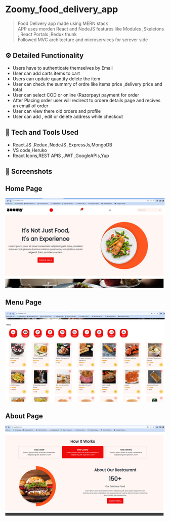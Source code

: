 # Zoomy_food_delivery_app


> Food Delivery app made using MERN stack <br>
> APP uses morden React and NodeJS features like Modules ,Skeletons , React Portals ,Redux thunk<br>
> Followed MVC architecture and microservices for serever side

## ⚙️ Detailed Functionality

- Users have to authenticate themselves by Email
- User can add carts items to cart
- Users can update quantity delete the item
- User can check the summry of ordre like items price ,delivery price and total
- User can select COD or online (Razorpay) payment for order
- After Placing order user will redirect to ordere details page and recives an email of order
- User can view there old orders and profile
- User can add , edit or delete address while checkout

## 🚀 Tech and Tools Used

- React.JS ,Redux ,NodeJS ,ExpressJs,MongoDB
- VS code,Heruko
- React Icons,REST APIS ,JWT ,GoogleAPIs,Yup

## 📸 Screenshots

## Home Page
<img src="./frontend/src/assests/home.png" width='800' height='auto'>
<br>


## Menu Page
<img src="./frontend/src/assests/menu.png" width='800' height='auto'>
<br>

## About Page
<img src="./frontend/src/assests/about.png" width='800' height='auto'>
<br>
